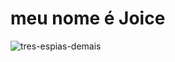 # meu nome é Joice
![tres-espias-demais](https://github.com/joiceGomess/joiceGomes/assets/143552571/d2325034-a98d-44a4-8898-96d9e082faf2)
